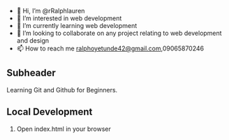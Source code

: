 - 👋 Hi, I’m @rRalphlauren
- 👀 I’m interested in web development 
- 🌱 I’m currently learning web development 
- 💞️ I’m looking to collaborate on any project relating to web development and design 
- 📫 How to reach me ralphoyetunde42@gmail.com,09065870246 

<!---
rRalphlauren/rRalphlauren is a ✨ special ✨ repository because its `README.md` (this file) appears on your GitHub profile.
You can click the Preview link to take a look at your changes.
--->

## Subheader
Learning Git and Github for Beginners.

## Local Development

1. Open index.html in your browser
